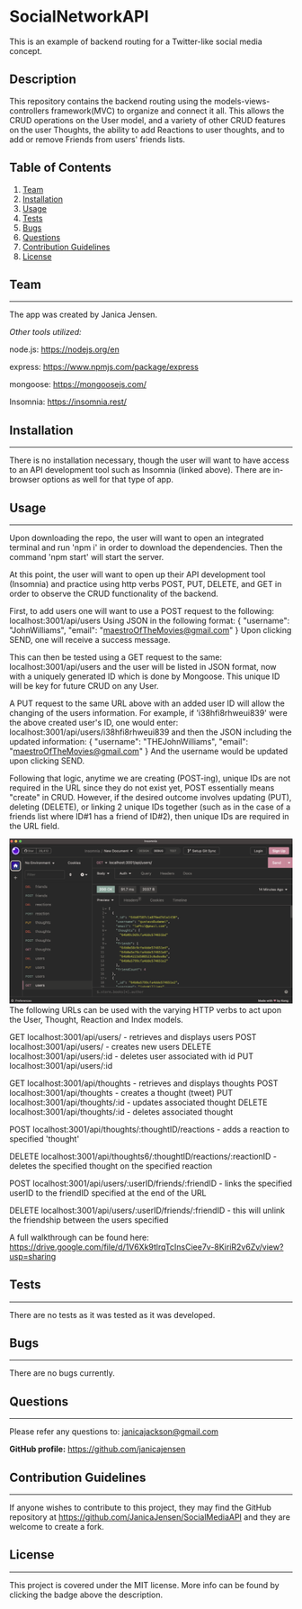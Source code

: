 # SocialNetworkAPI

This is an example of backend routing for a Twitter-like social media concept. 


## Description

This repository contains the backend routing using the models-views-controllers framework(MVC) to organize and connect it all. This allows the CRUD operations on the User model, and a variety of other CRUD features on the user Thoughts, the ability to add Reactions to user thoughts, and to add or remove Friends from users' friends lists.

## Table of Contents

1. [Team](#team)
2. [Installation](#installation)
3. [Usage](#usage)
4. [Tests](#tests)
5. [Bugs](#bugs)
6. [Questions](#questions)
7. [Contribution Guidelines](#contribution-guidelines)
8. [License](#license)

## Team

---

The app was created by Janica Jensen.

_Other tools utilized:_

node.js: https://nodejs.org/en

express: https://www.npmjs.com/package/express

mongoose: https://mongoosejs.com/

Insomnia: https://insomnia.rest/

## Installation

---

There is no installation necessary, though the user will want to have access to an API development tool such as Insomnia (linked above). There are in-browser options as well for that type of app. 

## Usage

---

Upon downloading the repo, the user will want to open an integrated terminal and run 'npm i' in order to download the dependencies. Then the command 'npm start' will start the server. 

At this point, the user will want to open up their API development tool (Insomnia) and practice using http verbs POST, PUT, DELETE, and GET in order to observe the CRUD functionality of the backend.

First, to add users one will want to use a POST request to the following: 
localhost:3001/api/users
Using JSON in the following format:
{
	"username": "JohnWilliams",
	"email": "maestroOfTheMovies@gmail.com"
}
Upon clicking SEND, one will receive a success message. 

This can then be tested using a GET request to the same:
localhost:3001/api/users 
and the user will be listed in JSON format, now with a uniquely generated ID which is done by Mongoose. This unique ID will be key for future CRUD on any User. 

A PUT request to the same URL above with an added user ID will allow the changing of the users information. For example, if 'i38hfi8rhweui839' were the above created user's ID, one would enter:
localhost:3001/api/users/i38hfi8rhweui839 
and then the JSON including the updated information:
{
	"username": "THEJohnWilliams",
	"email": "maestroOfTheMovies@gmail.com"
}
And the username would be updated upon clicking SEND.

Following that logic, anytime we are creating (POST-ing), unique IDs are not required in the URL since they do not exist yet, POST essentially means "create" in CRUD. However, if the desired outcome involves updating (PUT), deleting (DELETE), or linking 2 unique IDs together (such as in the case of a friends list where ID#1 has a friend of ID#2), then unique IDs are required in the URL field. 

![Insomnia setup](/screenshots/basic%20screenshot.png)
The following URLs can be used with the varying HTTP verbs to act upon the User, Thought, Reaction and Index models. 

GET localhost:3001/api/users/  - retrieves and displays users
POST localhost:3001/api/users/  - creates new users
DELETE localhost:3001/api/users/:id  - deletes user associated with id
PUT localhost:3001/api/users/:id

GET localhost:3001/api/thoughts - retrieves and displays thoughts
POST localhost:3001/api/thoughts - creates a thought (tweet)
PUT localhost:3001/api/thoughts/:id  - updates associated thought
DELETE localhost:3001/api/thoughts/:id - deletes associated thought

POST localhost:3001/api/thoughts/:thoughtID/reactions - adds a reaction to specified 'thought'

DELETE localhost:3001/api/thoughts6/:thoughtID/reactions/:reactionID - deletes the specified thought on the specified reaction

POST localhost:3001/api/users/:userID/friends/:friendID - links the specified userID to the friendID specified at the end of the URL

DELETE localhost:3001/api/users/:userID/friends/:friendID  - this will unlink the friendship between the users specified

A full walkthrough can be found here: https://drive.google.com/file/d/1V6Xk9tlrqTcInsCiee7v-8KiriR2v6Zv/view?usp=sharing

## Tests

---

There are no tests as it was tested as it was developed.


## Bugs

---

There are no bugs currently.

## Questions

---

Please refer any questions to: janicajackson@gmail.com

**GitHub profile:** https://github.com/janicajensen

## Contribution Guidelines

---

If anyone wishes to contribute to this project, they may find the GitHub repository at https://github.com/JanicaJensen/SocialMediaAPI and they are welcome to create a fork.

## License

---

This project is covered under the MIT license.
More info can be found by clicking the badge above the description.


